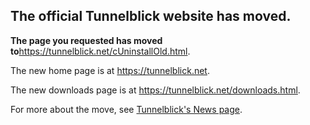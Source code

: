 ## The official Tunnelblick website has moved. ##

**The page you requested has moved to**<a href='https://tunnelblick.net/cUninstallOld.html'><a href='https://tunnelblick.net/cUninstallOld.html'>https://tunnelblick.net/cUninstallOld.html</a></a>.

The new home page is at <a href='https://tunnelblick.net'><a href='https://tunnelblick.net'>https://tunnelblick.net</a></a>.

The new downloads page is at <a href='https://tunnelblick.net/downloads.html'><a href='https://tunnelblick.net/downloads.html'>https://tunnelblick.net/downloads.html</a></a>.

For more about the move, see <a href='https://tunnelblick.net/cNews.html#2015-07-23'>Tunnelblick's News page</a>.
